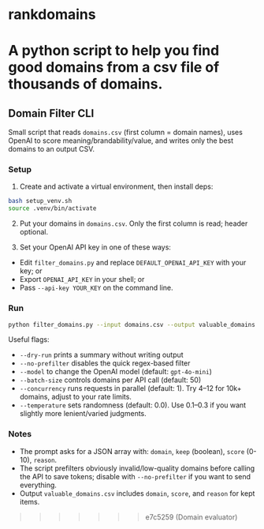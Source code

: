 
# rankdomains
A python script to help you find good domains from a csv file of thousands of domains. 
=======
## Domain Filter CLI

Small script that reads `domains.csv` (first column = domain names), uses OpenAI to score meaning/brandability/value, and writes only the best domains to an output CSV.

### Setup

1) Create and activate a virtual environment, then install deps:

```bash
bash setup_venv.sh
source .venv/bin/activate
```

2) Put your domains in `domains.csv`. Only the first column is read; header optional.

3) Set your OpenAI API key in one of these ways:
- Edit `filter_domains.py` and replace `DEFAULT_OPENAI_API_KEY` with your key; or
- Export `OPENAI_API_KEY` in your shell; or
- Pass `--api-key YOUR_KEY` on the command line.

### Run

```bash
python filter_domains.py --input domains.csv --output valuable_domains.csv --min-score 7 --concurrency 8 --temperature 0.0
```

Useful flags:
- `--dry-run` prints a summary without writing output
- `--no-prefilter` disables the quick regex-based filter
- `--model` to change the OpenAI model (default: `gpt-4o-mini`)
- `--batch-size` controls domains per API call (default: 50)
- `--concurrency` runs requests in parallel (default: 1). Try 4–12 for 10k+ domains, adjust to your rate limits.
- `--temperature` sets randomness (default: 0.0). Use 0.1–0.3 if you want slightly more lenient/varied judgments.

### Notes

- The prompt asks for a JSON array with: `domain`, `keep` (boolean), `score` (0-10), `reason`.
- The script prefilters obviously invalid/low-quality domains before calling the API to save tokens; disable with `--no-prefilter` if you want to send everything.
- Output `valuable_domains.csv` includes `domain`, `score`, and `reason` for kept items.
>>>>>>> e7c5259 (Domain evaluator)
